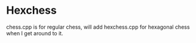 # Hexchess
chess.cpp is for regular chess, will add hexchess.cpp for hexagonal chess when I get around to it.
